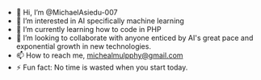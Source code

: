 - 👋 Hi, I’m @MichaelAsiedu-007
- 👀 I’m interested in AI specifically machine learning
- 🌱 I’m currently learning how to code in PHP
- 💞️ I’m looking to collaborate with anyone enticed by AI's great pace and exponential growth in new technologies.
- 📫 How to reach me, michealmulpphy@gmail.com
- ⚡ Fun fact: No time is wasted when you start today.

<!---
MichaelAsiedu-007/MichaelAsiedu-007 is a ✨ special ✨ repository because its `README.md` (this file) appears on your GitHub profile.
You can click the Preview link to take a look at your changes.
--->
